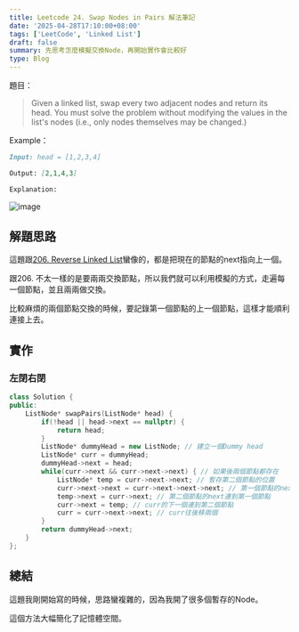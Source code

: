 ```yaml
---
title: Leetcode 24. Swap Nodes in Pairs 解法筆記
date: '2025-04-28T17:10:00+08:00'
tags: ['LeetCode', 'Linked List']
draft: false
summary: 先思考怎麼模擬交換Node，再開始實作會比較好
type: Blog
---
```

題目：

> Given a linked list, swap every two adjacent nodes and return its head. You must solve the problem without modifying the values in the list's nodes (i.e., only nodes themselves may be changed.)

Example：

```md
Input: head = [1,2,3,4]

Output: [2,1,4,3]

Explanation:
```

![image](https://hackmd.io/_uploads/rkuUa2dJxx.png)

## 解題思路

這題跟[206. Reverse Linked List](https://hackmd.io/@YK1rWce-T264Hcp2UqDaZw/r1v5qOOkge)蠻像的，都是把現在的節點的next指向上一個。

跟206. 不太一樣的是要兩兩交換節點，所以我們就可以利用模擬的方式，走遍每一個節點，並且兩兩做交換。

比較麻煩的兩個節點交換的時候，要記錄第一個節點的上一個節點，這樣才能順利連接上去。

## 實作

### 左閉右閉

```cpp
class Solution {
public:
    ListNode* swapPairs(ListNode* head) {
        if(!head || head->next == nullptr) {
            return head;
        }
        ListNode* dummyHead = new ListNode; // 建立一個Dummy head
        ListNode* curr = dummyHead;
        dummyHead->next = head;
        while(curr->next && curr->next->next) { // 如果後兩個節點都存在
            ListNode* temp = curr->next->next; // 暫存第二個節點的位置
            curr->next->next = curr->next->next->next; // 第一個節點的next連到第三個節點
            temp->next = curr->next; // 第二個節點的next連到第一個節點
            curr->next = temp; // curr的下一個連到第二個節點
            curr = curr->next->next; // curr往後移兩個
        }
        return dummyHead->next;
    }
};
```

## 總結

這題我剛開始寫的時候，思路蠻複雜的，因為我開了很多個暫存的Node。

這個方法大幅簡化了記憶體空間。
